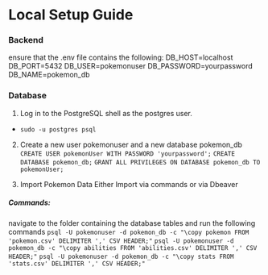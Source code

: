 # Local Setup Guide

### Backend
ensure that the .env file contains the following:
DB_HOST=localhost
DB_PORT=5432
DB_USER=pokemonuser
DB_PASSWORD=yourpassword
DB_NAME=pokemon_db

### Database
1. Log in to the PostgreSQL shell as the postgres user.
  - `sudo -u postgres psql`

2. Create a new user pokemonuser and a new database pokemon_db
`CREATE USER pokemonUser WITH PASSWORD 'yourpassword';`
`CREATE DATABASE pokemon_db;`
`GRANT ALL PRIVILEGES ON DATABASE pokemon_db TO pokemonUser;`

3. Import Pokemon Data
Either Import via commands or via Dbeaver
##### Commands:
navigate to the folder containing the database tables and run the following commands
`psql -U pokemonuser -d pokemon_db -c "\copy pokemon FROM 'pokemon.csv' DELIMITER ',' CSV HEADER;"`
`psql -U pokemonuser -d pokemon_db -c "\copy abilities FROM 'abilities.csv' DELIMITER ',' CSV HEADER;"`
`psql -U pokemonuser -d pokemon_db -c "\copy stats FROM 'stats.csv' DELIMITER ',' CSV HEADER;"`
